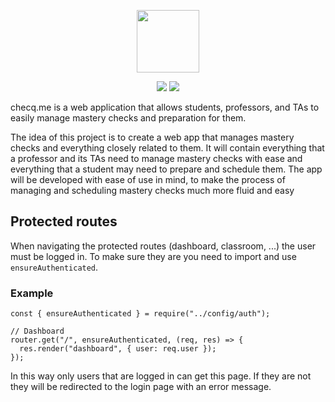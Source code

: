 <p align="center">
  <img height="100" src="https://github.com/martino-giorgi/checq.me/blob/main/public/assets/branding/logo/logo_blue.svg">
</p>

<p align="center">
  <img src="https://img.shields.io/badge/Hosted_on_Heroku-informational?style=flat&logo=heroku&logoColor=white&color=430098">
  <img src="https://img.shields.io/badge/Node.JS-v12.18.3-informational?style=flat&color=007ec6">
</p>

checq.me is a web application that allows students, professors, and TAs to easily manage mastery checks and preparation for them.

The idea of this project is to create a web app that manages mastery checks and everything closely related to them. It will contain everything that a professor and its TAs need to manage mastery checks with ease and everything that a student may need to prepare and schedule them. The app will be developed with ease of use in mind, to make the process of managing and scheduling mastery checks much more fluid and easy

## Protected routes

When navigating the protected routes (dashboard, classroom, ...) the user must be logged in.
To make sure they are you need to import and use `ensureAuthenticated`.

### Example

```
const { ensureAuthenticated } = require("../config/auth");

// Dashboard
router.get("/", ensureAuthenticated, (req, res) => {
  res.render("dashboard", { user: req.user });
});
```

In this way only users that are logged in can get this page. If they are not they will be redirected to the login page with an error message.
